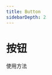 ```yaml
---
title: Button
sidebarDepth: 2
---
```

# 按钮

使用方法

<ClientOnly>
  <button-demos></button-demos>
</ClientOnly>
